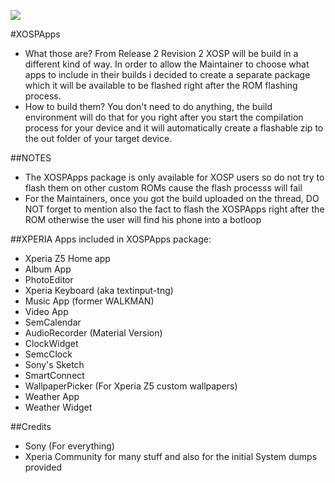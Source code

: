 ![](http://s21.postimg.org/w9nhupo1j/user4968383_pic43635_1391879040.png)


#XOSPApps

  - What those are?
  From Release 2 Revision 2 XOSP will be build in a different kind of way. In order to allow the Maintainer to choose what apps to include in their builds i decided to create a separate package which it will be available to be flashed right after the ROM flashing process.
 - How to build them?
 You don't need to do anything, the build environment will do that for you right after you start the compilation process for your device and it will automatically create a flashable zip to the out folder of your target device. 

##NOTES

  - The XOSPApps package is only available for XOSP users so do not try to flash them on other custom ROMs cause the flash processs will fail 
  - For the Maintainers, once you got the build uploaded on the thread, DO NOT forget to mention also the fact to flash the XOSPApps right after the ROM otherwise the user will find his phone into a botloop  

##XPERIA Apps included in XOSPApps package:

  - Xperia Z5 Home app
  - Album App
  - PhotoEditor
  - Xperia Keyboard (aka textinput-tng)
  - Music App (former WALKMAN)
  - Video App
  - SemCalendar
  - AudioRecorder (Material Version)
  - ClockWidget
  - SemcClock
  - Sony's Sketch
  - SmartConnect
  - WallpaperPicker (For Xperia Z5 custom wallpapers)
  - Weather App
  - Weather Widget
  

##Credits

  - Sony (For everything)
  - Xperia Community for many stuff and also for the initial System dumps provided 